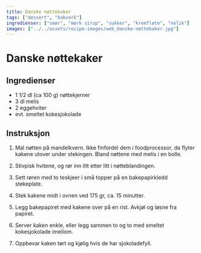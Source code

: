 ```yaml
---
title: Danske nøttekaker
tags: ["dessert", "bakverk"]
ingredienser: ["smør", "mørk sirup", "sukker", "kremfløte", "nelik"]
images: ["../../assets/recipe-images/web_danske-nøttekaker.jpg"]
---
```


# Danske nøttekaker

## Ingredienser

- 1 1/2 dl (ca 100 g) nøttekjerner
- 3 dl melis
- 2 eggehviter
- evt. smeltet kokesjokolade

## Instruksjon

1. Mal nøtten på mandelkvern. Ikke finfordel dem i foodprocessor, da flyter kakene utover under stekingen. Bland nøttene med melis i en bolle.

2. Stivpisk hvitene, og rør inn litt etter litt i nøtteblandingen.

3. Sett røren med to teskjeer i små topper på en bakepapirkledd stekeplate.

4. Stek kakene midt i ovnen ved 175 gr, ca. 15 minutter.

5. Legg bakepapiret med kakene over på en rist. Avkjøl og løsne fra papiret.

6. Server kaken enkle, eller legg sammen to og to med smeltet kokesjokolade imellom.

7. Oppbevar kaken tørt og kjølig hvis de har sjokoladefyll.

